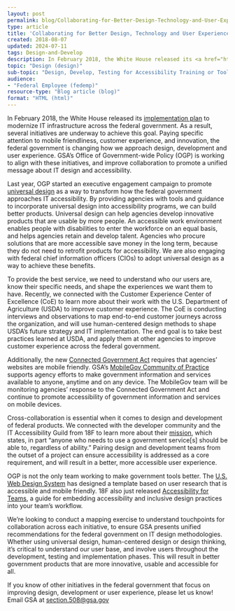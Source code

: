 ```yaml
---
layout: post
permalink: blog/Collaborating-for-Better-Design-Technology-and-User-Experience/
type: article
title: 'Collaborating for Better Design, Technology and User Experience'
created: 2018-08-07
updated: 2024-07-11
tags: Design-and-Develop
description: In February 2018, the White House released its <a href="https://www.whitehouse.gov/wp-content/uploads/2017/11/M-18-12.pdf" aria-label="Implementation Plan PDF">implementation plan</a> to modernize IT infrastructure across the federal government. As a result, several initiatives are underway to achieve this goal. 
topic: "Design (design)"
sub-topic: "Design, Develop, Testing for Accessibility Training or Tools"
audience:
- "Federal Employee (fedemp)"
resource-type: "Blog article (blog)"
format: "HTML (html)"
---
```


In February 2018, the White House released its [implementation plan][1] to modernize IT infrastructure across the federal government. As a result, several initiatives are underway to achieve this goal. Paying specific attention to mobile friendliness, customer experience, and innovation, the federal government is changing how we approach design, development and user experience. GSA’s Office of Government-wide Policy (OGP) is working to align with these initiatives, and improve collaboration to promote a unified message about IT design and accessibility.

Last year, OGP started an executive engagement campaign to promote [universal design][2] as a way to transform how the federal government approaches IT accessibility. By providing agencies with tools and guidance to incorporate universal design into accessibility programs, we can build better products. Universal design can help agencies develop innovative products that are usable by more people. An accessible work environment enables people with disabilities to enter the workforce on an equal basis, and helps agencies retain and develop talent. Agencies who procure solutions that are more accessible save money in the long term, because they do not need to retrofit products for accessibility. We are also engaging with federal chief information officers (CIOs) to adopt universal design as a way to achieve these benefits.

To provide the best service, we need to understand who our users are, know their specific needs, and shape the experiences we want them to have. Recently, we connected with the Customer Experience Center of Excellence (CoE) to learn more about their work with the U.S. Department of Agriculture (USDA) to improve customer experience. The CoE is conducting interviews and observations to map end-to-end customer journeys across the organization, and will use human-centered design methods to shape USDA’s future strategy and IT implementation. The end goal is to take best practices learned at USDA, and apply them at other agencies to improve customer experience across the federal government.

Additionally, the new [Connected Government Act][3] requires that agencies’ websites are mobile friendly. GSA’s [MobileGov Community of Practice][4] supports agency efforts to make government information and services available to anyone, anytime and on any device. The MobileGov team will be monitoring agencies’ response to the Connected Government Act and continue to promote accessibility of government information and services on mobile devices.

Cross-collaboration is essential when it comes to design and development of federal products. We connected with the developer community and the IT Accessibility Guild from 18F to learn more about their [mission][5], which states, in part “anyone who needs to use a government service[s] should be able to, regardless of ability.” Pairing design and development teams from the outset of a project can ensure accessibility is addressed as a core requirement, and will result in a better, more accessible user experience.

OGP is not the only team working to make government tools better. The [U.S. Web Design System][6] has designed a template based on user research that is accessible and mobile friendly. 18F also just released [Accessibility for Teams][7], a guide for embedding accessibility and inclusive design practices into your team’s workflow.

We’re looking to conduct a mapping exercise to understand touchpoints for collaboration across each initiative, to ensure GSA presents unified recommendations for the federal government on IT design methodologies. Whether using universal design, human-centered design or design thinking, it’s critical to understand our user base, and involve users throughout the development, testing and implementation phases. This will result in better government products that are more innovative, usable and accessible for all.

If you know of other initiatives in the federal government that focus on improving design, development or user experience, please let us know! Email GSA at <section.508@gsa.gov>

 [1]: https://www.whitehouse.gov/wp-content/uploads/2017/11/M-18-12.pdf
 [2]: {{site.baseurl}}/create/universal-design
 [3]: https://www.congress.gov/bill/115th-congress/house-bill/2331/text
 [4]: https://digital.gov/communities/mobile/
 [5]: https://github.com/18F/accessibility/wiki/Accessibility-guild-vision-and-mission-statements
 [6]: https://designsystem.digital.gov/
 [7]: https://digital.gov/guides/accessibility-for-teams/